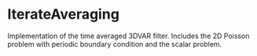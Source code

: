 # IterateAveraging
Implementation of the time averaged 3DVAR filter. Includes the 2D Poisson problem with periodic boundary condition and the scalar problem.
